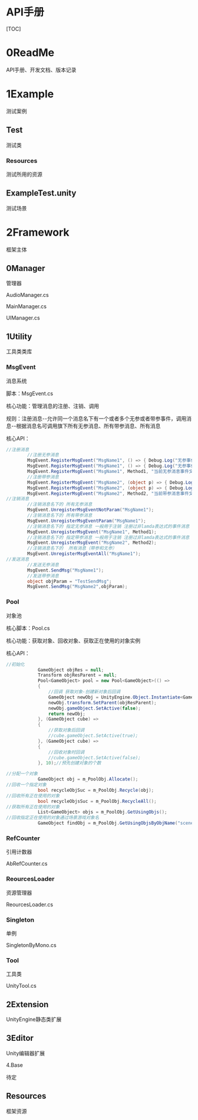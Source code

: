 # API手册







[TOC]





# 0ReadMe

API手册、开发文档、版本记录



# 1Example

测试案例

## Test

测试类

### Resources

测试所用的资源

## ExampleTest.unity

测试场景



# 2Framework

框架主体

## 0Manager

管理器

AudioManager.cs

MainManager.cs

UIManager.cs

## 1Utility

工具类类库

### MsgEvent

消息系统

脚本：MsgEvent.cs

核心功能：管理消息的注册、注销、调用

规则：注册消息--允许同一个消息名下有一个或者多个无参或者带参事件，调用消息--根据消息名可调用旗下所有无参消息、所有带参消息、所有消息

核心API：

```c#
//注册消息
        //注册无参消息
        MsgEvent.RegisterMsgEvent("MsgName1", () => { Debug.Log("无参事件1.1"); }, "当前无参消息事件文字描述1.1(可忽略不填)");
        MsgEvent.RegisterMsgEvent("MsgName1", () => { Debug.Log("无参事件1.2"); }, "当前无参消息事件文字描述1.2(可忽略不填)");
        MsgEvent.RegisterMsgEvent("MsgName1", Method1, "当前无参消息事件文字描述1.3");
        //注册带参消息
        MsgEvent.RegisterMsgEvent("MsgName2", (object p) => { Debug.Log("带参事件2.1 " + p); }, "当前带参消息事件文字描述2.1");
        MsgEvent.RegisterMsgEvent("MsgName2", (object p) => { Debug.Log("带参事件2.2 " + p); }, "当前带参消息事件文字描述2.2");
        MsgEvent.RegisterMsgEvent("MsgName2", Method2, "当前带参消息事件文字描述2.3");
//注销消息
		//注销消息名下的 所有无参消息
        MsgEvent.UnregisterMsgEventNotParam("MsgName1");
        //注销消息名下的 所有带参消息
        MsgEvent.UnregisterMsgEventParam("MsgName1");
        //注销消息名下的 指定无参消息 一般用于注销 注册过非lamda表达式的事件消息
        MsgEvent.UnregisterMsgEvent("MsgName1", Method1);
        //注销消息名下的 指定带参消息 一般用于注销 注册过非lamda表达式的事件消息
        MsgEvent.UnregisterMsgEvent("MsgName2", Method2);
        //注销消息名下的  所有消息（带参和无参）
        MsgEvent.UnregisterMsgEventAll("MsgName1");
//发送消息
        //发送无参消息
        MsgEvent.SendMsg("MsgName1");
        //发送带参消息
        object objParam = "TestSendMsg";
        MsgEvent.SendMsg("MsgName2",objParam);
```



### Pool

对象池

核心脚本：Pool.cs

核心功能：获取对象、回收对象、获取正在使用的对象实例

核心API：

```c#
//初始化		
            GameObject objRes = null;
            Transform objResParent = null;
            Pool<GameObject> pool = new Pool<GameObject>(() =>
            {
                //回调 获取对象-创建新对象后回调
                GameObject newObj = UnityEngine.Object.Instantiate<GameObject>(objRes);
                newObj.transform.SetParent(objResParent);
                newObj.gameObject.SetActive(false);
                return newObj;
            }, (GameObject cube) =>
            {
                //获取对象后回调
                //cube.gameObject.SetActive(true);
            }, (GameObject cube) =>
            {
                //回收对象时回调
                //cube.gameObject.SetActive(false);
            }, 10);//预先创建对象的个数

//分配一个对象
            GameObject obj = m_PoolObj.Allocate();
//回收一个指定对象
            bool recycleObjSuc = m_PoolObj.Recycle(obj);
//回收所有正在使用的对象
            bool recycleObjsSuc = m_PoolObj.RecycleAll();
//获取所有正在使用的对象
            List<GameObject> objs = m_PoolObj.GetUsingObjs();
//回收指定正在使用的对象通过场景游戏对象名
            GameObject findObj = m_PoolObj.GetUsingObjsByObjName("sceneGameObjectName");
```



### RefCounter

引用计数器

AbRefCounter.cs 

### ReourcesLoader

资源管理器

ReourcesLoader.cs

### Singleton

单例

SingletonByMono.cs

### Tool

工具类

UnityTool.cs







## 2Extension

UnityEngine静态类扩展

## 3Editor

Unity编辑器扩展

4.Base

待定

## Resources

框架资源









